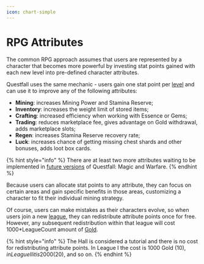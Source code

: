 ```yaml
---
icon: chart-simple
---
```


# RPG Attributes

The common RPG approach assumes that users are represented by a character that becomes more powerful by investing stat points gained with each new level into pre-defined character attributes.

Questfall uses the same mechanic - users gain one stat point per [level](../levels.md) and can use it to improve any of the following attributes:

* **Mining**: increases Mining Power and Stamina Reserve;
* **Inventory**: increases the weight limit of stored items;
* **Crafting**:  increased efficiency when working with Essence or Gems;
* **Trading**: reduces marketplace fee, gives advantage on Gold withdrawal, adds marketplace slots;
* **Regen**: increases Stamina Reserve recovery rate;
* **Luck**: increases chance of getting missing chest shards and other bonuses, adds loot box cards.

{% hint style="info" %}
There are at least two more attributes waiting to be implemented in [future versions](../../../roadmap/future-versions.md) of Questfall: Magic and Warfare.
{% endhint %}

Because users can allocate stat points to any attribute, they can focus on certain areas and gain specific benefits in those areas, customizing a character to fit their individual mining strategy.

Of course, users can make mistakes as their characters evolve, so when users join a new [league](../leagues.md), they can redistribute attribute points once for free. However, any subsequent redistribution within that league will cost 1000\*LeagueCount amount of [Gold](../../../assets/gold-in-game.md).

{% hint style="info" %}
The Hall is considered a tutorial and there is no cost for redistributing attribute points. In League I the cost is 1000 Gold ($10), in League II it is 2000 ($20), and so on.
{% endhint %}
